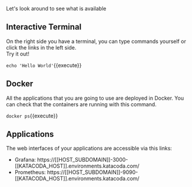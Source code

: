 Let's look around to see what is available

## Interactive Terminal

On the right side you have a terminal, you can type commands yourself or click the links in the left side.  
Try it out!

`echo 'Hello World'`{{execute}}

## Docker

All the applications that you are going to use are deployed in Docker. You can check that the containers are running with this command.

`docker ps`{{execute}}

## Applications

The web interfaces of your applications are accessible via this links:

* Grafana: https://[[HOST_SUBDOMAIN]]-3000-[[KATACODA_HOST]].environments.katacoda.com/
* Prometheus: https://[[HOST_SUBDOMAIN]]-9090-[[KATACODA_HOST]].environments.katacoda.com/
